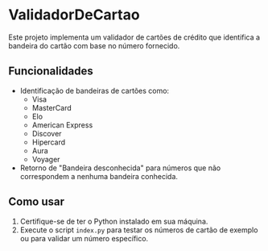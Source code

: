 # ValidadorDeCartao

Este projeto implementa um validador de cartões de crédito que identifica a bandeira do cartão com base no número fornecido.

## Funcionalidades

- Identificação de bandeiras de cartões como:
  - Visa
  - MasterCard
  - Elo
  - American Express
  - Discover
  - Hipercard
  - Aura
  - Voyager
- Retorno de "Bandeira desconhecida" para números que não correspondem a nenhuma bandeira conhecida.

## Como usar

1. Certifique-se de ter o Python instalado em sua máquina.
2. Execute o script `index.py` para testar os números de cartão de exemplo ou para validar um número específico.

